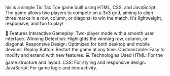 his is a simple Tic Tac Toe game built using HTML, CSS, and JavaScript. The game allows two players to compete on a 3x3 grid, aiming to align three marks in a row, column, or diagonal to win the match. It's lightweight, responsive, and fun to play!

🎯 Features
Interactive Gameplay: Two-player mode with a smooth user interface.
Winning Detection: Highlights the winning row, column, or diagonal.
Responsive Design: Optimized for both desktop and mobile devices.
Replay Button: Restart the game at any time.
Customizable: Easy to modify and extend with new features.
💻 Technologies Used
HTML: For the game structure and layout.
CSS: For styling and responsive design.
JavaScript: For game logic and interactivity.

